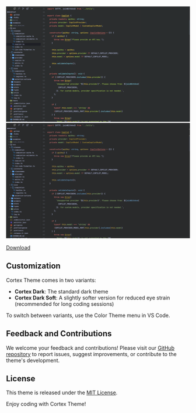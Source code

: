 ![Cortex Dark](./images/cortex-dark.png)
![Cortex Dark Soft](./images/cortex-dark-soft.png)

[Download](https://marketplace.visualstudio.com/items?itemName=arshad-yaseen.cortex-theme)

## Customization

Cortex Theme comes in two variants:

- **Cortex Dark**: The standard dark theme
- **Cortex Dark Soft**: A slightly softer version for reduced eye strain (recommended for long coding sessions)

To switch between variants, use the Color Theme menu in VS Code.

## Feedback and Contributions

We welcome your feedback and contributions! Please visit our [GitHub repository](https://github.com/arshad-yaseen/cortex-theme) to report issues, suggest improvements, or contribute to the theme's development.

## License

This theme is released under the [MIT License](LICENSE).

Enjoy coding with Cortex Theme!
